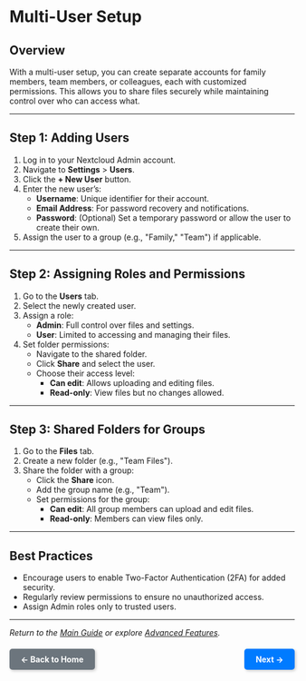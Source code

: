 # Multi-User Setup

## Overview
With a multi-user setup, you can create separate accounts for family members, team members, or colleagues, each with customized permissions. This allows you to share files securely while maintaining control over who can access what.

---

## Step 1: Adding Users
1. Log in to your Nextcloud Admin account.
2. Navigate to **Settings** > **Users**.
3. Click the **+ New User** button.
4. Enter the new user’s:
   - **Username**: Unique identifier for their account.
   - **Email Address**: For password recovery and notifications.
   - **Password**: (Optional) Set a temporary password or allow the user to create their own.
5. Assign the user to a group (e.g., "Family," "Team") if applicable.

---

## Step 2: Assigning Roles and Permissions
1. Go to the **Users** tab.
2. Select the newly created user.
3. Assign a role:
   - **Admin**: Full control over files and settings.
   - **User**: Limited to accessing and managing their files.
4. Set folder permissions:
   - Navigate to the shared folder.
   - Click **Share** and select the user.
   - Choose their access level:
     - **Can edit**: Allows uploading and editing files.
     - **Read-only**: View files but no changes allowed.

---

## Step 3: Shared Folders for Groups
1. Go to the **Files** tab.
2. Create a new folder (e.g., "Team Files").
3. Share the folder with a group:
   - Click the **Share** icon.
   - Add the group name (e.g., "Team").
   - Set permissions for the group:
     - **Can edit**: All group members can upload and edit files.
     - **Read-only**: Members can view files only.

---

## Best Practices
- Encourage users to enable Two-Factor Authentication (2FA) for added security.
- Regularly review permissions to ensure no unauthorized access.
- Assign Admin roles only to trusted users.

---

*Return to the [Main Guide](index.md) or explore [Advanced Features](advanced.md).*

<div style="display: flex; justify-content: space-between; align-items: center; margin-top: 20px;">
    <a href="/" style="padding: 10px 20px; background-color: #6c757d; color: white; text-decoration: none; border-radius: 5px; font-weight: bold; box-shadow: 2px 2px 5px rgba(0, 0, 0, 0.2);">
        &larr; Back to Home
    </a>
    <a href="NEXT_PAGE.md" style="padding: 10px 20px; background-color: #007bff; color: white; text-decoration: none; border-radius: 5px; font-weight: bold; box-shadow: 2px 2px 5px rgba(0, 0, 0, 0.2);">
        Next &rarr;
    </a>
</div>
